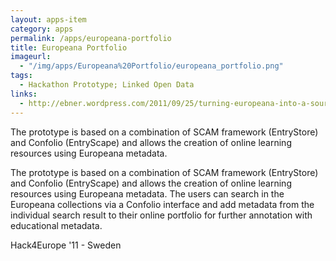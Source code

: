 ```yaml
---
layout: apps-item
category: apps
permalink: /apps/europeana-portfolio
title: Europeana Portfolio
imageurl:
  - "/img/apps/Europeana%20Portfolio/europeana_portfolio.png"
tags:
  - Hackathon Prototype; Linked Open Data
links:
  - http://ebner.wordpress.com/2011/09/25/turning-europeana-into-a-source-for-educational-content/
---
```


The prototype is based on a combination of SCAM framework (EntryStore) and Confolio (EntryScape) and allows the creation of online learning resources using Europeana metadata.

The prototype is based on a combination of SCAM framework (EntryStore) and Confolio (EntryScape) and allows the creation of online learning resources using Europeana metadata. The users can search in the Europeana collections via a Confolio interface and add metadata from the individual search result to their online portfolio for further annotation with educational metadata.

 Hack4Europe '11 - Sweden
